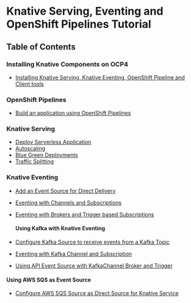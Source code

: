 #  Knative Serving, Eventing and OpenShift Pipelines Tutorial

## Table of Contents

### Installing Knative Components on OCP4
* [Installing Knative Serving, Knative Eventing, OpenShift Pipeline and Client tools](./1.InstallKnativeAndTekton.md)

### OpenShift Pipelines
* [Build an application using OpenShift Pipelines](./2.BuildUsingOpenShiftPipelines.md)

### Knative Serving
* [Deploy Serverless Application](./3.DeployServerlessApp.md)
* [Autoscaling](./4.Autoscaling.md)
* [Blue Green Deployments](./5.BlueGreen.md)
* [Traffic Splitting](./6.TrafficSplitting.md)

### Knative Eventing
* [Add an Event Source for Direct Delivery](./7.AddingDirectEventSource.md)
* [Eventing with Channels and Subscriptions](./8.AddingChannelsAndSubscriptions.md)
* [Eventing with Brokers and Trigger based Subscriptions](./9.UsingBrokersAndTriggers.md)
  
  <a name="kafka"></a>
  #### Using Kafka with Knative Eventing
* [Configure Kafka Source to receive events from a Kafka Topic](10.KafkaSource.md)
* [Eventing with Kafka Channel and Subscription](12.KafkaChannelSubscription.md)
* [Using API Event Source with KafkaChannel Broker and Trigger](11.BrokerTriggerWithKafka.md)

<a name="awssqs"></a>
  #### Using AWS SQS as Event Source
  * [Configure AWS SQS Source as Direct Source for Knative Service ](13.SQSDirectSource.md)